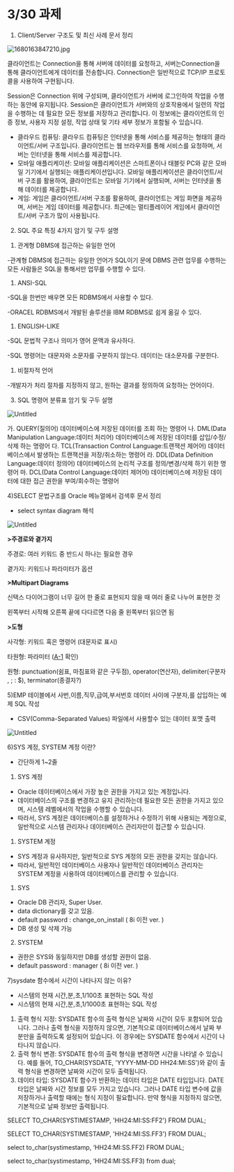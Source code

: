 # 3/30 과제

1) Client/Server 구조도 및 최신 사례 문서 정리

![1680163847210.jpg](3%2030%20%E1%84%80%E1%85%AA%E1%84%8C%E1%85%A6%203fd42c53c6a64e1eb84e1ceefa45bac6/1680163847210.jpg)

클라이언트는 Connection을 통해 서버에 데이터를 요청하고, 서버는Connection을 통해 클라이언트에게 데이터를 전송합니다. Connection은 일반적으로 TCP/IP 프로토콜을 사용하여 구현됩니다.

Session은 Connection 위에 구성되며, 클라이언트가 서버에 로그인하여 작업을 수행하는 동안에 유지됩니다. Session은 클라이언트가 서버와의 상호작용에서 일련의 작업을 수행하는 데 필요한 모든 정보를 저장하고 관리합니다. 이 정보에는 클라이언트의 인증 정보, 사용자 지정 설정, 작업 상태 및 기타 세부 정보가 포함될 수 있습니다.

- 클라우드 컴퓨팅: 클라우드 컴퓨팅은 인터넷을 통해 서비스를 제공하는 형태의 클라이언트/서버 구조입니다. 클라이언트는 웹 브라우저를 통해 서비스를 요청하며, 서버는 인터넷을 통해 서비스를 제공합니다.
- 모바일 애플리케이션: 모바일 애플리케이션은 스마트폰이나 태블릿 PC와 같은 모바일 기기에서 실행되는 애플리케이션입니다. 모바일 애플리케이션은 클라이언트/서버 구조를 활용하여, 클라이언트는 모바일 기기에서 실행되며, 서버는 인터넷을 통해 데이터를 제공합니다.
- 게임: 게임은 클라이언트/서버 구조를 활용하여, 클라이언트는 게임 화면을 제공하며, 서버는 게임 데이터를 제공합니다. 최근에는 멀티플레이어 게임에서 클라이언트/서버 구조가 많이 사용됩니다.

2) SQL 주요 특징 4가지 암기 및 구두 설명

1. 관계형 DBMS에 접근하는 유일한 언어

-관계형 DBMS에 접근하는 유일한 언어가 SQL이기 문에 DBMS 관련 업무를 수행하는 모든 사람들은 SQL을 통해서만 업무를 수행할 수 있다.

1. ANSI-SQL

-SQL을 한번만 배우면 모든 RDBMS에서 사용할 수 있다.

-ORACEL RDBMS에서 개발된 솔루션을 IBM RDBMS로 쉽게 옮길 수 있다.

1. ENGLISH-LIKE

-SQL 문법적 구조나 의미가 영어 문맥과 유사하다.

-SQL 명령어는 대문자와 소문자를 구분하지 않는다. 데이터는 대소문자를 구분한다.

1. 비절차적 언어

-개발자가 처리 절차를 지정하지 않고, 원하는 결과를 정의하여 요청하는 언어이다.

3) SQL 명령어 분류표 암기 및 구두 설명

![Untitled](../3%E1%84%8B%E1%85%B5%E1%86%AF%E1%84%8E%E1%85%A1_%20SQL,%20SELECT,%20WHERE,%20NULL%20d18e3aa816e0439f9553a6ea09c034a4/Untitled%201.png)

가. QUERY(질의어)
데이터베이스에 저장된 데이터를 조회 하는 명령어
나. DML(Data Manipulation Language:데이터 처리어)
데이터베이스에 저장된 데이터를 삽입/수정/삭제 하는 명령어
다. TCL(Transaction Control Language:트랜잭션 제어어)
데이터베이스에서 발생하는 트랜잭션을 저장/취소하는 명령어
라. DDL(Data Definition Language:데이터 정의어)
데이터베이스의 논리적 구조를 정의/변경/삭제 하기 위한 명령어
마. DCL(Data Control Language:데이터 제어어)
데이터베이스에 저장된 데이터에 대한 접근 권한을 부여/회수하는 명령어

4)SELECT 문법구조를 Oracle 메뉴얼에서 검색후 문서 정리

- select syntax diagram 해석

![Untitled](3%2030%20%E1%84%80%E1%85%AA%E1%84%8C%E1%85%A6%203fd42c53c6a64e1eb84e1ceefa45bac6/Untitled.png)

**>주경로와 곁가지**

주경로: 여러 키워드 중 반드시 하나는 필요한 경우

곁가지: 키워드나 파라미터가 옵션

**>Multipart Diagrams**

신택스 다이어그램이 너무 길어 한 줄로 표현되지 않을 때 여러 줄로 나누어 표현한 것

왼쪽부터 시작해 오른쪽 끝에 다다르면 다음 줄 왼쪽부터 읽으면 됨

**>도형**

사각형: 키워드 혹은 명령어 (대문자로 표시)

타원형: 파라미터 ([A-1](https://docs.oracle.com/cd/B19306_01/server.102/b14200/ap_syntx001.htm#i631602) 확인)

원형: punctuation(쉼표, 마침표와 같은 구두점), operator(연산자), delimiter(구분자 , ; : $), terminator(종결자?)

5)EMP 테이블에서 사번,이름,직무,급여,부서번호 데이터 사이에 구분자,를 삽입하는 예제 SQL 작성

- CSV(Comma-Separated Values) 파일에서 사용할수 있는 데이터 포맷 출력

![Untitled](3%2030%20%E1%84%80%E1%85%AA%E1%84%8C%E1%85%A6%203fd42c53c6a64e1eb84e1ceefa45bac6/Untitled%201.png)

6)SYS 계정, SYSTEM 계정 이란?

- 간단하게 1~2줄
1. SYS 계정
- Oracle 데이터베이스에서 가장 높은 권한을 가지고 있는 계정입니다.
- 데이터베이스의 구조를 변경하고 유지 관리하는데 필요한 모든 권한을 가지고 있으며, 시스템 레벨에서의 작업을 수행할 수 있습니다.
- 따라서, SYS 계정은 데이터베이스를 설정하거나 수정하기 위해 사용되는 계정으로, 일반적으로 시스템 관리자나 데이터베이스 관리자만이 접근할 수 있습니다.
1. SYSTEM 계정
- SYS 계정과 유사하지만, 일반적으로 SYS 계정의 모든 권한을 갖지는 않습니다.
- 따라서, 일반적인 데이터베이스 사용자나 일반적인 데이터베이스 관리자는 SYSTEM 계정을 사용하여 데이터베이스를 관리할 수 있습니다.

1. SYS

- Oracle DB 관리자, Super User.
- data dictionary를 갖고 있음.
- default password : change_on_install ( 8i 이전 ver. )
- DB 생성 및 삭제 가능

2. SYSTEM

- 권한은 SYS와 동일하지만 DB를 생성할 권한이 없음.
- default password : manager ( 8i 이전 ver. )

7)sysdate 함수에서 시간이 나타나지 않는 이유?

- 시스템의 현재 시간,분,초,1/100초 표현하는 SQL 작성
- 시스템의 현재 시간,분,초,1/1000초 표현하는 SQL 작성

1. 출력 형식 지정: SYSDATE 함수의 출력 형식은 날짜와 시간이 모두 포함되어 있습니다. 그러나 출력 형식을 지정하지 않으면, 기본적으로 데이터베이스에서 날짜 부분만을 출력하도록 설정되어 있습니다. 이 경우에는 SYSDATE 함수에서 시간이 나타나지 않습니다.
2. 출력 형식 변경: SYSDATE 함수의 출력 형식을 변경하면 시간을 나타낼 수 있습니다. 예를 들어, TO_CHAR(SYSDATE, 'YYYY-MM-DD HH24:MI:SS')와 같이 출력 형식을 변경하면 날짜와 시간이 모두 출력됩니다.
3. 데이터 타입: SYSDATE 함수가 반환하는 데이터 타입은 DATE 타입입니다. DATE 타입은 날짜와 시간 정보를 모두 가지고 있습니다. 그러나 DATE 타입 변수에 값을 저장하거나 출력할 때에는 형식 지정이 필요합니다. 만약 형식을 지정하지 않으면, 기본적으로 날짜 정보만 출력됩니다.

SELECT TO_CHAR(SYSTIMESTAMP, 'HH24:MI:SS:FF2')  FROM DUAL;

SELECT TO_CHAR(SYSTIMESTAMP, 'HH24:MI:SS.FF3') FROM DUAL;

select to_char(systimestamp, ‘HH24:MI:SS.FF2) FROM DUAL;

select to_char(systimestamp, ‘HH24:MI:SS.FF3) from dual;